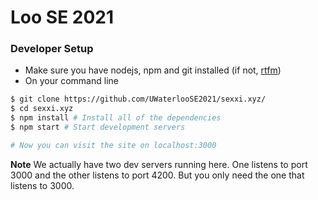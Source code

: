 # Loo SE 2021

### Developer Setup

* Make sure you have nodejs, npm and git installed (if not, [rtfm](https://google.com))
* On your command line

```bash
$ git clone https://github.com/UWaterlooSE2021/sexxi.xyz/
$ cd sexxi.xyz
$ npm install # Install all of the dependencies
$ npm start # Start development servers

# Now you can visit the site on localhost:3000
```

**Note**
We actually have two dev servers running here. One listens to port 3000 and the other listens to port 4200.
But you only need the one that listens to 3000.
